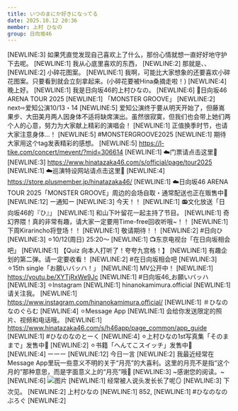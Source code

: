 ```yaml
---
title: いつのまにか好きになってる
date: 2025.10.12 20:36
member: 上村 ひなの
group: 日向坂46
---
```


[NEWLINE:3]
如果凭直觉发现自己喜欢上了什么，那份心情就想一直好好地守护下去呢。
[NEWLINE:1]
我从心底里喜欢的东西，
[NEWLINE:2]
那就是、、
[NEWLINE:2]
小碎花图案。
[NEWLINE:1]
我啊，可能比大家想象的还要喜欢小碎花图案。只要看到就会立刻拿起来。(小碎花要被Hina桑摘走啦！)
[NEWLINE:4]
晚上好。
[NEWLINE:1]
我是日向坂46的上村ひなの。
[NEWLINE:6]
📢日向坂46　ARENA TOUR 2025
[NEWLINE:1]
「MONSTER GROOVE」
[NEWLINE:2]
next⇨爱知公演10/13・14
[NEWLINE:5]
爱知公演终于要从明天开始了，但藤嶌果步、大田美月两人因身体不适将缺席演出。虽然很寂寞，但我们也会带上她们两个人的心意，努力为大家献上精彩的演唱会！
[NEWLINE:1]
正值换季时节，也请大家注意身体…！
[NEWLINE:5]
#MONSTERGROOVE2025
[NEWLINE:1]
期待大家用这个tag发表精彩的感想。
[NEWLINE:5]
https://l-tike.com/concert/mevent/?mid=306614
[NEWLINE:1]
☁️门票请点击这里🤍
[NEWLINE:3]
https://www.hinatazaka46.com/s/official/page/tour2025
[NEWLINE:1]
☁️巡演特设网站请点击这里🤍
[NEWLINE:4]
https://store.plusmember.jp/hinatazaka46/
[NEWLINE:1]
☁️日向坂46 ARENA TOUR 2025「MONSTER GROOVE」周边的会场自取・通常配送也正在贩售中🤍
[NEWLINE:12]
ー通知ー
[NEWLINE:3]
今天！！
[NEWLINE:1]
📻文化放送「日向坂46的『ひ』」
[NEWLINE:1]
和山下叶留花一起主持了节目。
[NEWLINE:1]
奇幻界隈！真的非常有趣，请大家一定要用Time-free回收听哦~！！
[NEWLINE:1]
下周Kirarincho将登场！！
[NEWLINE:1]
敬请期待！！
[NEWLINE:2]
#日向ひ
[NEWLINE:3]
⚪︎10/12(周日) 25:20〜
[NEWLINE:1]
📺东京电视台「在日向坂相会吧」
[NEWLINE:1]
【Quiz 向本人打听了！夸夸九宫格！】
[NEWLINE:1]
有趣企划的第二弹。请一定要收看！
[NEWLINE:2]
#在日向坂相会吧
[NEWLINE:3]
⚪︎15th single「お願いバッハ！」
[NEWLINE:1]
MV公开中！
[NEWLINE:1]
https://youtu.be/XYTjRxWe9Jc
[NEWLINE:1]
#日向坂46_お願いバッハ
[NEWLINE:3]
⚪︎Instagram
[NEWLINE:1]
hinanokamimura.official
[NEWLINE:1]
请关注我。
[NEWLINE:1]
https://www.instagram.com/hinanokamimura.official/
[NEWLINE:1]
＃ひなのなのぐらむ
[NEWLINE:4]
⚪︎Message App
[NEWLINE:1]
会给你发送限定的照片、视频和电话哦。
[NEWLINE:1]
https://www.hinatazaka46.com/s/h46app/page_common/app_guide
[NEWLINE:1]
#ひなのなのとーく
[NEWLINE:4]
︎⚪︎上村ひなの1st写真集「そのままで」发售中📸
[NEWLINE:2]
⚪︎书籍「へんてこスイッチ」发售中📖
[NEWLINE:4]
︎ーーー
[NEWLINE:12]
今日一言
[NEWLINE:2]
我最近经常在Message App里玩一些意义不明的关于“月亮”的大喜利。这里的月亮不是指“这个月的”那种意思，而是字面意义上的“月亮”哦🌝
[NEWLINE:3]
~感谢您的阅读。~
[NEWLINE:6]
![图片](https://cdn.hinatazaka46.com/files/14/diary/official/member/moblog/202510/mobYsBv9P.jpg)
[NEWLINE:1]
经常被人说头发长长了呢🪞
[NEWLINE:3]
下次见。
[NEWLINE:2]
上村ひなの
[NEWLINE:1]
852,
[NEWLINE:1]
#ひなのなのぶろぐ
[NEWLINE:2]